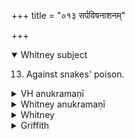 +++
title = "०१३ सर्पविषनाशनम्"

+++
<details open><summary>Whitney subject</summary>

13. Against snakes' poison.
</details>


<details><summary>VH anukramaṇī</summary>

सर्पविषनाशनम्।  
१-११ गरुत्मान्। तक्षकः। जगती, २ आस्तारपङ्क्तिः, ४,७,८ अनुष्टप्, ५ त्रिष्टुप्, ६ पथ्यापङ्क्तिः. ९ भुरिक्, १०,११ निचृद्गायत्री।
</details>

<details><summary>Whitney anukramaṇī</summary>

[Garutman.—ekādaśarcam. takṣakadevatyam. jāgatam: 2. āstārapan̄kti; 4, 7, 8. anuṣṭubh; 5. triṣṭubh; 6. pathyāpan̄kti; g. bhurij; 10, 11. nicṛd gāyatrī.]
</details>



<details><summary>Whitney</summary>

### Comment
Found (except vs. 1) also in Pāipp. viii. (in the verse-order 3, 2, 4, 6, 5, 7-11). It is not quoted in Vāit.; but in Kāuś. 29. 1-14 all the verses are brought in in their order, in connection with a ceremony for healing poison-wounds; verse 1 (or the hymn) is also used at 48. 9, in a witchcraft rite. ⌊The London Anukr., in 6 places and for 7 poison-hymns, gives Garutmā (not -mān) as ṛṣi.⌋


### Translations
Translated: Griffith, i. 208; Bloomfield, 27, 425; Weber, xviii. 211.
</details>

<details><summary>Griffith</summary>

A charm against snakes
</details>

